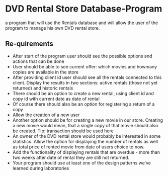 
# DVD Rental Store Database-Program
a program that will use the Rentals database and will allow the user of the program to manage his own DVD rental store.

## Re-quirements
- After start of the program user should see the possible options and actions that can be done
- User should be able to see current offer: which movies and howmany copies are available in the store
- After providing client id user should see all the rentals connected to this client. Display the results in two sections: active rentals (those not yet returned) and historic rentals
- There should be an option to create a new rental, using client id and copy id with current date as date of rental
- Of course there should also be an option for registering a return of a copy
- Allow the creation of a new user
- Another option should be for creating a new movie in our store. Creating a new movie would mean, that a single copy of that movie should also be created. Tip: transaction should be used here
- An owner of the DVD rental store would probably be interested in some statistics. Allow the option for displaying the number of rentals as well as total price of rented movie from date of users choice to now.
- Add the functionality of displaying rentals that are overdue - more than two weeks after date of rental they are still not returned.
- Your program should use at least one of the design patterns we’ve learned during laboratories


